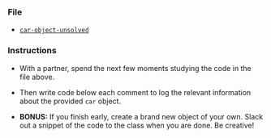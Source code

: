 ### File

* [`car-object-unsolved`](Unsolved/car-object-unsolved.html)

### Instructions

* With a partner, spend the next few moments studying the code in the file above.

* Then write code below each comment to log the relevant information about the provided `car` object.

* **BONUS:** If you finish early, create a brand new object of your own. Slack out a snippet of the code to the class when you are done. Be creative!
